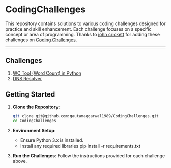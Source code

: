 # **CodingChallenges**

This repository contains solutions to various coding challenges designed for practice and skill enhancement. Each challenge focuses on a specific concept or area of programming. Thanks to [john crickett](https://www.linkedin.com/in/johncrickett/) for adding these challenges on [Coding Challenges](https://codingchallenges.fyi/challenges).

---

## **Challenges**
1. [WC Tool (Word Count) in Python](ccwc/README.md)
2. [DNS Resolver](dns_resolver/README.md)

## **Getting Started**

1. **Clone the Repository**:
   ```bash
   git clone git@github.com:gautamaggarwal1989/CodingChallenges.git
   cd CodingChallenges
   ```
   
2. **Environment Setup**:
   - Ensure Python 3.x is installed.
   - Install any required libraries pip install -r requirements.txt

3. **Run the Challenges**:
   Follow the instructions provided for each challenge above.
